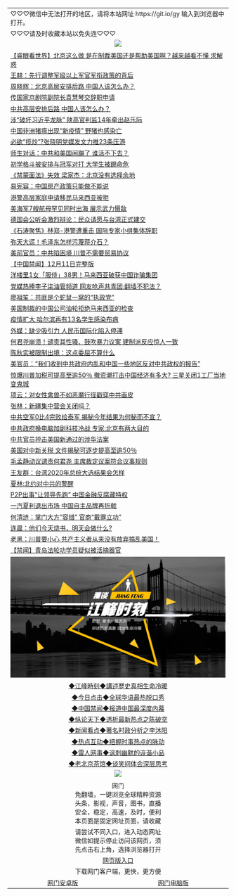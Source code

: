  <table>
<tr>
<td colspan="2" align=left>
♡♡♡微信中无法打开的地区，请将本站网址 https://git.io/gy 输入到浏览器中打开。 
 </td>
</tr>
 <tr>
 <td colspan="2" align=left>
♡♡♡请及时收藏本站以免失连♡♡♡
</td>
 </tr>
  <tr>
    <td colspan="2" align=center><img src="https://cdn.jsdelivr.net/gh/gyoupiodf/im1/%E7%BD%91%E9%97%A8%E6%96%B0%E9%97%BB1.jpg"></td>
 </tr>
<tr><td colspan="2" align="left"><a href="https://xball.casa/oo.aspx?name=c1105786&key=eqxowaguscvmxdgc&from=gy">【睿眼看世界】北京这么做 是在制裁美国还是帮助美国啊？越来越看不懂 求解惑</a></td></tr>
<tr><td colspan="2" align="left"><a href="https://xball.casa/oo.aspx?name=c1105882&key=eqxowaguscvmxdgc&from=gy">王赫：先行调整军级以上军官军衔政策的背后</a></td></tr>
<tr><td colspan="2" align="left"><a href="https://xball.casa/oo.aspx?name=c1105834&key=eqxowaguscvmxdgc&from=gy">周晓辉：北京高层安排后路 中国人该怎么办？</a></td></tr>
<tr><td colspan="2" align="left"><a href="https://xball.casa/oo.aspx?name=c1105784&key=eqxowaguscvmxdgc&from=gy">传国家京剧院副院长袁慧琴交辞职申请</a></td></tr>
<tr><td colspan="2" align="left"><a href="https://xball.casa/oo.aspx?name=c1105890&key=eqxowaguscvmxdgc&from=gy">中共高层安排后路 中国人该怎么办？</a></td></tr>
<tr><td colspan="2" align="left"><a href="https://xball.casa/oo.aspx?name=c1105798&key=eqxowaguscvmxdgc&from=gy">涉“破坏习近平龙脉” 陕高官判监14年牵出赵乐际</a></td></tr>
<tr><td colspan="2" align="left"><a href="https://xball.casa/oo.aspx?name=c1105883&key=eqxowaguscvmxdgc&from=gy">中国非洲猪瘟出现“新疫情” 野猪也感染亡</a></td></tr>
<tr><td colspan="2" align="left"><a href="https://xball.casa/oo.aspx?name=c1105884&key=eqxowaguscvmxdgc&from=gy">必欲“揽炒”?张晓明党媒发文力推23条压港</a></td></tr>
<tr><td colspan="2" align="left"><a href="https://xball.casa/oo.aspx?name=c1105803&key=eqxowaguscvmxdgc&from=gy">师生对话：中共和美国闹蹦了 谁活不下去？</a></td></tr>
<tr><td colspan="2" align="left"><a href="https://xball.casa/oo.aspx?name=c1105880&key=eqxowaguscvmxdgc&from=gy">初学格斗被安排与冠军对打 大学生被踢命危</a></td></tr>
<tr><td colspan="2" align="left"><a href="https://xball.casa/oo.aspx?name=c1105879&key=eqxowaguscvmxdgc&from=gy">《禁蒙面法》失效 梁家杰：北京没有选择余地</a></td></tr>
<tr><td colspan="2" align="left"><a href="https://xball.casa/oo.aspx?name=c1105796&key=eqxowaguscvmxdgc&from=gy">易宪容：中国房产政策只能做不能说</a></td></tr>
<tr><td colspan="2" align="left"><a href="https://xball.casa/oo.aspx?name=c1105863&key=eqxowaguscvmxdgc&from=gy">港警高层家庭申请移民马来西亚被拒</a></td></tr>
<tr><td colspan="2" align="left"><a href="https://xball.casa/oo.aspx?name=c1105889&key=eqxowaguscvmxdgc&from=gy">美海军7艘航母罕见同时出海 展示武力慑敌</a></td></tr>
<tr><td colspan="2" align="left"><a href="https://xball.casa/oo.aspx?name=c1105896&key=eqxowaguscvmxdgc&from=gy">德国会公听会激烈辩论：民众请愿与台湾正式建交</a></td></tr>
<tr><td colspan="2" align="left"><a href="https://xball.casa/oo.aspx?name=c1105915&key=eqxowaguscvmxdgc&from=gy">《石涛聚焦》林郑-港警遭重击 国际专家小组集体辞职</a></td></tr>
<tr><td colspan="2" align="left"><a href="https://xball.casa/oo.aspx?name=c1105920&key=eqxowaguscvmxdgc&from=gy">弥天大谎！毛泽东怎样污蔑蒋介石？</a></td></tr>
<tr><td colspan="2" align="left"><a href="https://xball.casa/oo.aspx?name=c1105878&key=eqxowaguscvmxdgc&from=gy">美前官员：中共陷困境 川普不需要贸易协议</a></td></tr>
<tr><td colspan="2" align="left"><a href="https://xball.casa/oo.aspx?name=c1105901&key=eqxowaguscvmxdgc&from=gy">【中国禁闻】12月11日完整版</a></td></tr>
<tr><td colspan="2" align="left"><a href="https://xball.casa/oo.aspx?name=c1105825&key=eqxowaguscvmxdgc&from=gy">洋楼里1女「服侍」38男！马来西亚破获中国诈骗集团</a></td></tr>
<tr><td colspan="2" align="left"><a href="https://xball.casa/oo.aspx?name=c1105836&key=eqxowaguscvmxdgc&from=gy">党媒热捧李子柒油管频道 网友呛声共青团:翻墙不犯法？</a></td></tr>
<tr><td colspan="2" align="left"><a href="https://xball.casa/oo.aspx?name=c1105793&key=eqxowaguscvmxdgc&from=gy">廖祖笙：共匪是个蛇鼠一窝的“执政党”</a></td></tr>
<tr><td colspan="2" align="left"><a href="https://xball.casa/oo.aspx?name=c1105826&key=eqxowaguscvmxdgc&from=gy">美国制裁的中国公司油轮拒绝马来西亚的检查</a></td></tr>
<tr><td colspan="2" align="left"><a href="https://xball.casa/oo.aspx?name=c1105829&key=eqxowaguscvmxdgc&from=gy">疫情扩大 哈尔滨再有13名学生感染布病</a></td></tr>
<tr><td colspan="2" align="left"><a href="https://xball.casa/oo.aspx?name=c1105898&key=eqxowaguscvmxdgc&from=gy">外媒：缺少吸引力 人民币国际化陷入停滞</a></td></tr>
<tr><td colspan="2" align="left"><a href="https://xball.casa/oo.aspx?name=c1105964&key=eqxowaguscvmxdgc&from=gy">何君尧崩溃！谴责其性骚、鼓吹暴力议案 建制派反应惊人一致</a></td></tr>
<tr><td colspan="2" align="left"><a href="https://xball.casa/oo.aspx?name=c1105866&key=eqxowaguscvmxdgc&from=gy">陈秋实被限制出境：这点委屈不算什么</a></td></tr>
<tr><td colspan="2" align="left"><a href="https://xball.casa/oo.aspx?name=c1105953&key=eqxowaguscvmxdgc&from=gy">美官员：“我们收到中共政府内乱和中国一些地区反对中共政权的报告”</a></td></tr>
<tr><td colspan="2" align="left"><a href="https://xball.casa/oo.aspx?name=c1105956&key=eqxowaguscvmxdgc&from=gy">惊爆川普加税可提高至逾50％ 撤资潮打击中国经济有多大? 三星关闭1工厂当地变鬼城</a></td></tr>
<tr><td colspan="2" align="left"><a href="https://xball.casa/oo.aspx?name=c1105799&key=eqxowaguscvmxdgc&from=gy">项云：对女性禽兽不如恶魔行径戳穿中共画皮</a></td></tr>
<tr><td colspan="2" align="left"><a href="https://xball.casa/oo.aspx?name=c1105846&key=eqxowaguscvmxdgc&from=gy">张林：新疆集中营会关闭吗？</a></td></tr>
<tr><td colspan="2" align="left"><a href="https://xball.casa/oo.aspx?name=c1105806&key=eqxowaguscvmxdgc&from=gy">中共空军0比4完败给泰军 揭秘今年结果为何秘而不宣？</a></td></tr>
<tr><td colspan="2" align="left"><a href="https://xball.casa/oo.aspx?name=c1105802&key=eqxowaguscvmxdgc&from=gy">中共政府换电脑加剧科技冷战 专家:北京有两大目的</a></td></tr>
<tr><td colspan="2" align="left"><a href="https://xball.casa/oo.aspx?name=c1105856&key=eqxowaguscvmxdgc&from=gy">中共官员抨击美国新通过的涉华法案</a></td></tr>
<tr><td colspan="2" align="left"><a href="https://xball.casa/oo.aspx?name=c1105795&key=eqxowaguscvmxdgc&from=gy">美国对中新关税 文件揭秘可逐步提高至逾50％</a></td></tr>
<tr><td colspan="2" align="left"><a href="https://xball.casa/oo.aspx?name=c1105865&key=eqxowaguscvmxdgc&from=gy">毛孟静动议谴责何君尧 主席裁定议案符合议事规则</a></td></tr>
<tr><td colspan="2" align="left"><a href="https://xball.casa/oo.aspx?name=c1105833&key=eqxowaguscvmxdgc&from=gy">王友群：台湾2020年总统大选结果会怎样</a></td></tr>
<tr><td colspan="2" align="left"><a href="https://xball.casa/oo.aspx?name=c1105835&key=eqxowaguscvmxdgc&from=gy">夏林:北约对中共的警醒</a></td></tr>
<tr><td colspan="2" align="left"><a href="https://xball.casa/oo.aspx?name=c1105921&key=eqxowaguscvmxdgc&from=gy">P2P出事“让领导先跑” 中国金融反腐藏特权</a></td></tr>
<tr><td colspan="2" align="left"><a href="https://xball.casa/oo.aspx?name=c1105831&key=eqxowaguscvmxdgc&from=gy">一汽夏利退出市场  中国自主品牌再折戟</a></td></tr>
<tr><td colspan="2" align="left"><a href="https://xball.casa/oo.aspx?name=c1105820&key=eqxowaguscvmxdgc&from=gy">何清涟：掌门大方“容错” 官商“戴罪立功”</a></td></tr>
<tr><td colspan="2" align="left"><a href="https://xball.casa/oo.aspx?name=c1105804&key=eqxowaguscvmxdgc&from=gy">连晨：他们今天烧书，明天会做什么?</a></td></tr>
<tr><td colspan="2" align="left"><a href="https://xball.casa/oo.aspx?name=c1105917&key=eqxowaguscvmxdgc&from=gy">老黑：川普要小心 共产主义者从来没有放弃搞乱美国！</a></td></tr>
<tr><td colspan="2" align="left"><a href="https://xball.casa/oo.aspx?name=c1105902&key=eqxowaguscvmxdgc&from=gy">【禁闻】青岛法轮功学员疑似被活摘器官</a></td></tr>

 <tr>
   <td colspan="2" align=center><img src="https://github.com/gyoupiodf/im1/blob/master/jf-1.jpg"></td>
  </tr>
   <tr>
   <td colspan="2" align=center> 
<a href="https://xball.casa/oo.aspx?name=c922850&key=eqxowaguscvmxdgc&from=gy&tag=9877">◆江峰時刻◆講述歷史真相生命冷暖</a><br/>
    </td>
  </tr>
   <tr>
   <td colspan="2" align=center> 
<a href="https://xball.casa/oo.aspx?name=c816850&key=eqxowaguscvmxdgc&from=gy&tag=9877">◆今日点击◆全球华语最热脱口秀</a><br/>
    </td>
  </tr>
  <tr>
  <td colspan="2" align=center>
<a href="https://xball.casa/oo.aspx?name=c816860&key=eqxowaguscvmxdgc&from=gy&tag=99733110">◆中国禁闻◆报道中国最深度内幕</a><br/>
   </tr>
  <tr>
     <td colspan="2" align=center>
<a href="https://xball.casa/oo.aspx?name=c816855&key=eqxowaguscvmxdgc&from=gy&tag=997110">◆纵论天下◆透析最新热点之陈破空</a><br/>
   </tr>
   <tr>
      <td colspan="2" align=center>
<a href="https://xball.casa/oo.aspx?name=c838308&key=eqxowaguscvmxdgc&from=gy&tag=9973110">◆新闻看点◆著名时政分析之李沐阳</a><br/>
   </tr>
   <tr>
     <td colspan="2" align=center>
<a href="https://xball.casa/oo.aspx?name=c816852&key=eqxowaguscvmxdgc&from=gy&tag=9733110">◆热点互动◆把握时事热点的脉动</a><br/>
   </tr>
   <tr>
      <td colspan="2" align=center>
<a href="https://xball.casa/oo.aspx?name=c816694&key=eqxowaguscvmxdgc&from=gy&tag=93310">◆雷人网事◆讽刺幽默的诙谐小品</a><br/>
   </tr>
   <tr>
    <td colspan="2" align=center>
<a href="https://xball.casa/oo.aspx?name=c816650&key=eqxowaguscvmxdgc&from=gy&tag=9973110">◆老北京茶馆◆谈笑间体会深层思考</a><br/>
   </tr>
 <tr>
    <td colspan="2" align="center"><img src="https://gitlab.com/ogate2/up/raw/master/_/oGate65.jpg"/></td>
  </tr>
  <tr>
    <td colspan="2" align="center">网门<br/>免翻墙，一键浏览全球精粹资源<br/>头条，影视，声音，图书，直播<br/>安全，稳定，高速，及时，便利<br/>本页面是固定网址页面，请收藏</td>
  <tr>
  <tr>
    <td colspan="2" align="center">请尝试不同入口，进入动态网址<br/>微信如提示停止访问该网页，须<br/>先点击右上角，选择浏览器打开</td>
  <tr>
  <tr>
    <td colspan="2" align="center"><a href="https://cdn.statically.io/gh/otiny/up/master/show001.htm">网页版入口</a></td>
  </tr>
  <tr>
    <td colspan="2" align="center">下载网门客户端，更快，更方便</td>
  <tr>
  <tr>
    <td align="center"><a href="https://raw.githubusercontent.com/opipe/up/master/oGatea.apk">网门安卓版</a></td>
    <td align="center"><a href="https://raw.githubusercontent.com/opipe/up/master/oGate.zip">网门电脑版</a></td>
  </tr>
</table>


